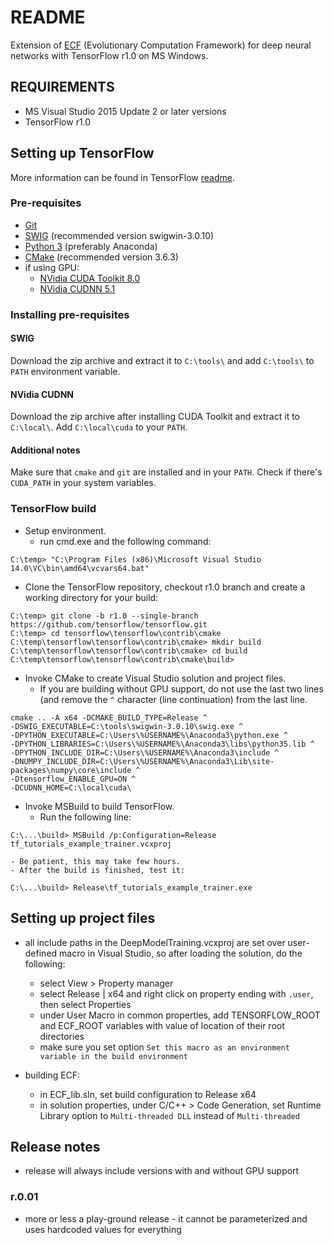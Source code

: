 # README #

Extension of [ECF](http://ecf.zemris.fer.hr/) (Evolutionary Computation Framework) for deep neural networks with TensorFlow r1.0 on MS Windows.


## REQUIREMENTS ##

* MS Visual Studio 2015 Update 2 or later versions
* TensorFlow r1.0


## Setting up TensorFlow ##

More information can be found in TensorFlow [readme](https://github.com/tensorflow/tensorflow/blob/master/tensorflow/contrib/cmake/README.md).
### Pre-requisites ###
* [Git](http://git-scm.com)
* [SWIG](http://www.swig.org/download.html) (recommended version swigwin-3.0.10)
* [Python 3](https://www.continuum.io/downloads) (preferably Anaconda)
* [CMake](https://cmake.org/files/v3.6/cmake-3.6.3-win64-x64.msi) (recommended version 3.6.3)
* if using GPU:
    - [NVidia CUDA Toolkit 8.0](https://developer.nvidia.com/cuda-downloads)
    - [NVidia CUDNN 5.1](https://developer.nvidia.com/cudnn)
### Installing pre-requisites ###
#### SWIG ####
Download the zip archive and extract it to `C:\tools\` and add `C:\tools\` to `PATH` environment variable.
#### NVidia CUDNN ####
Download the zip archive after installing CUDA Toolkit and extract it to `C:\local\`. Add `C:\local\cuda` to your `PATH`.
#### Additional notes ####
Make sure that `cmake` and `git` are installed and in your `PATH`. Check if there's `CUDA_PATH` in your system variables.


### TensorFlow build ###

* Setup environment.
    - run cmd.exe and the following command:

```
C:\temp> "C:\Program Files (x86)\Microsoft Visual Studio 14.0\VC\bin\amd64\vcvars64.bat"
```

* Clone the TensorFlow repository, checkout r1.0 branch and create a working directory for your build:

```
C:\temp> git clone -b r1.0 --single-branch https://github.com/tensorflow/tensorflow.git
C:\temp> cd tensorflow\tensorflow\contrib\cmake
C:\temp\tensorflow\tensorflow\contrib\cmake> mkdir build
C:\temp\tensorflow\tensorflow\contrib\cmake> cd build
C:\temp\tensorflow\tensorflow\contrib\cmake\build>
```

* Invoke CMake to create Visual Studio solution and project files.
    - If you are building without GPU support, do not use the last two lines (and remove the `^` character (line continuation) from the last line.    
```
cmake .. -A x64 -DCMAKE_BUILD_TYPE=Release ^
-DSWIG_EXECUTABLE=C:\tools\swigwin-3.0.10\swig.exe ^
-DPYTHON_EXECUTABLE=C:\Users\%USERNAME%\Anaconda3\python.exe ^
-DPYTHON_LIBRARIES=C:\Users\%USERNAME%\Anaconda3\libs\python35.lib ^
-DPYTHON_INCLUDE_DIR=C:\Users\%USERNAME%\Anaconda3\include ^
-DNUMPY_INCLUDE_DIR=C:\Users\%USERNAME%\Anaconda3\Lib\site-packages\numpy\core\include ^
-Dtensorflow_ENABLE_GPU=ON ^
-DCUDNN_HOME=C:\local\cuda\
```

* Invoke MSBuild to build TensorFlow. 
    - Run the following line:  

```
C:\...\build> MSBuild /p:Configuration=Release tf_tutorials_example_trainer.vcxproj
```    

    - Be patient, this may take few hours.
    - After the build is finished, test it:
    
```
C:\...\build> Release\tf_tutorials_example_trainer.exe
```
    
    
## Setting up project files ##

* all include paths in the DeepModelTraining.vcxproj are set over user-defined macro in Visual Studio, so after loading the solution, do the following:
    - select View > Property manager
    - select Release | x64 and right click on property ending with `.user`, then select Properties
    - under User Macro in common properties, add TENSORFLOW_ROOT and ECF_ROOT variables with value of location of their root directories
    - make sure you set option `Set this macro as an environment variable in the build environment`
    
* building ECF:
    - in ECF_lib.sln, set build configuration to Release x64
    - in solution properties, under C/C++ > Code Generation, set Runtime Library option
      to `Multi-threaded DLL` instead of `Multi-threaded`
        
        
## Release notes ##

* release will always include versions with and without GPU support
    
### r.0.01 ###
    
* more or less a play-ground release - it cannot be parameterized and uses hardcoded values for everything